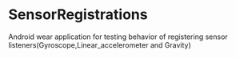 # SensorRegistrations
Android wear application for testing behavior of registering sensor listeners(Gyroscope,Linear_accelerometer and Gravity) 


